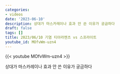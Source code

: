 ```yaml
---
categories:
- videos
date: '2023-06-10'
description: 상대가 마스카레이나 효과 안 쓴 이유가 궁금하다
draft: false
tags: []
title: 2023/06/10 기염 티아라멘츠 vs 스프라이트
youtube_id: MOfvWm-uzn4
---
```



{{< youtube MOfvWm-uzn4 >}}

상대가 마스카레이나 효과 안 쓴 이유가 궁금하다